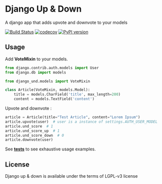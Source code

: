 # Django Up & Down

A django app that adds upvote and downvote to your models


[![Build Status](https://travis-ci.org/luxcem/django-und.svg?branch=master)](https://travis-ci.org/luxcem/django-und)
[![codecov](https://codecov.io/gh/luxcem/django-und/branch/master/graph/badge.svg)](https://codecov.io/gh/luxcem/django-und)
[![PyPI version](https://badge.fury.io/py/django-und.svg)](https://badge.fury.io/py/django-und)

## Usage

Add **VoteMixin** to your models.

```python
from django.contrib.auth.models import User
from django.db import models

from django_und.models import VoteMixin

class Article(VoteMixin, models.Model):
    title = models.CharField('title', max_length=200)
    content = models.TextField('content')
```

Upvote and downvote :

```python
article = Article(title="Test Article", content="Lorem Ipsum")
article.upvote(user)  # user is a instance of settings.AUTH_USER_MODEL
article.und_score  # 1
article.und_score_up  # 1
article.und_score_down  # 0
article.downvote(user)
```

See
[**tests**](https://github.com/luxcem/django-und/tree/master/tests) to
see exhaustive usage examples.

## License

Django up & down is available under the terms of LGPL-v3 license
